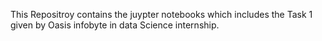 This Repositroy contains the juypter notebooks which includes the Task 1 given by Oasis infobyte in data Science internship.
